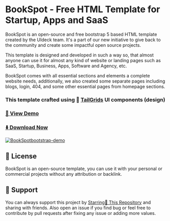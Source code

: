 # BookSpot - Free HTML Template for Startup, Apps and SaaS

BookSpot is an open-source and free bootstrap 5 based HTML template created by the UIdeck team. It's a part of our new initiative to give back to the community and create some impactful open source projects.

This template is designed and developed in such a way so, that almost anyone can use it for almost any kind of website or landing pages such as SaaS, Startup, Business, Apps, Software and Agency, etc.

BookSpot comes with all essential sections and elements a complete website needs, additionally, we also created some separate pages including blogs, login, 404, and some other essential pages from homepage sections.

### This template crafted using 🥞 [TailGrids](https://tailgrids.com/) UI components (design)


### [🚀 View Demo](https://preview.uideck.com/items/BookSpot-bootstrap/)

### [⬇️ Download Now](https://links.uideck.com/BookSpot-bootstrap-download)

[![BookSpotbootstrap-demo](https://uideck.com/wp-content/uploads/2021/09/BookSpot-bootstrap.jpg)](https://preview.uideck.com/items/BookSpot-bootstrap/)



## 📃 License
BookSpot is an open-source template, you can use it with your personal or commercial projects without any attribution or backlink.

## 💙 Support
You can always support this project by [Starring🌟 This Repository](https://github.com/uideck/play-bootstrap) 
and sharing with friends. Also open an issue if you find bug or feel free to contribute by pull requests after fixing any issue or adding more values.
